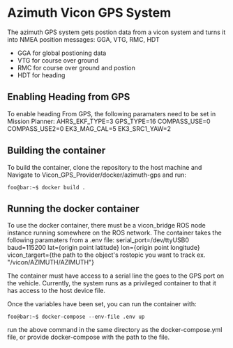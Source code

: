 # Azimuth Vicon GPS System
The azimuth GPS system gets postion data from a vicon system and turns it into NMEA position messages: GGA, VTG, RMC, HDT

- GGA for global postioning data
- VTG for course over ground
- RMC for course over ground and postion
- HDT for heading

## Enabling Heading from GPS
To enable heading From GPS, the following paramaters need to be set in Mission Planner:
		AHRS_EKF_TYPE=3
		GPS_TYPE=16
		COMPASS_USE=0
		COMPASS_USE2=0
		EK3_MAG_CAL=5
		EK3_SRC1_YAW=2

## Building the container
To build the container, clone the repository to the host machine and
Navigate to Vicon_GPS_Provider/docker/azimuth-gps and run:

```console
foo@bar:~$ docker build .
```

## Running the docker container
To use the docker container, there must be a vicon_bridge ROS node instance running somewhere on the ROS network. The container takes the following paramaters from a .env file:
		serial_port=/dev/ttyUSB0
		baud=115200
		lat={origin point latitude}
		lon={origin point longitude}
		vicon_targert={the path to the object's rostopic you want to track ex. "/vicon/AZIMUTH/AZIMUTH"}

The container must have access to a serial line the goes to the GPS port on the vehicle. Currently, the system runs as a privileged container to that it has access to the host device file.

Once the variables have been set, you can run the container with:

```console
foo@bar:~$ docker-compose --env-file .env up
```

run the above command in the same directory as the docker-compose.yml file, or provide docker-compose with the path to the file.


